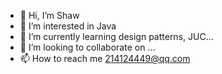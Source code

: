 - 👋 Hi, I’m Shaw
- 👀 I’m interested in Java
- 🌱 I’m currently learning design patterns, JUC...
- 💞️ I’m looking to collaborate on ...
- 📫 How to reach me 214124449@qq.com

<!---
N-an-X/N-an-X is a ✨ special ✨ repository because its `README.md` (this file) appears on your GitHub profile.
You can click the Preview link to take a look at your changes.
--->

